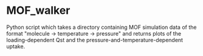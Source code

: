 # MOF_walker
Python script which takes a directory containing MOF simulation data of the format "molecule -> temperature -> pressure" and returns plots of the loading-dependent Qst and the pressure-and-temperature-dependent uptake.
